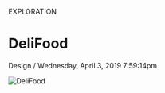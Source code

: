 <p class="type">EXPLORATION</p>

# DeliFood

<p class="meta">Design  /  Wednesday, April 3, 2019 7:59:14pm</p>

![DeliFood](../assets/images/works/details/182-drawing-art-2019/delifood.jpg)
